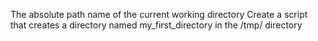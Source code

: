 The absolute path name of the current working directory
Create a script that creates a directory named my_first_directory in the /tmp/ directory

